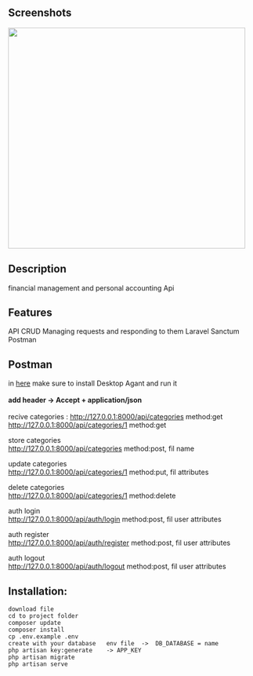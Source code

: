 ## Screenshots

<img src="https://github.com/ArminRmt/FlutterApi-laravel/blob/master/postman.png" width=98% height=450 alt="">
<br>

## Description
financial management and personal accounting  Api

## Features
API
CRUD
Managing requests and responding to them
Laravel Sanctum 
Postman


## Postman
in [here](https://web.postman.co)
make sure to install Desktop Agant and run it
\
\
**add header -> Accept + application/json** 
\
\
 recive categories :
    http://127.0.0.1:8000/api/categories    method:get    
    http://127.0.0.1:8000/api/categories/1  method:get
    
 store categories    
    http://127.0.0.1:8000/api/categories    method:post,      fil name    
    
 update categories    
    http://127.0.0.1:8000/api/categories/1  method:put,       fil attributes

 delete  categories    
    http://127.0.0.1:8000/api/categories/1  method:delete     
    
 auth  login    
    http://127.0.0.1:8000/api/auth/login    method:post,      fil user attributes  
    
 auth  register    
    http://127.0.0.1:8000/api/auth/register method:post,      fil user attributes
    
 auth  logout     
    http://127.0.0.1:8000/api/auth/logout   method:post,      fil user attributes



 

## Installation:
	download file
    cd to project folder
    composer update
	composer install
	cp .env.example .env            
	create with your database   env file  ->  DB_DATABASE = name
	php artisan key:generate    -> APP_KEY
	php artisan migrate
	php artisan serve
